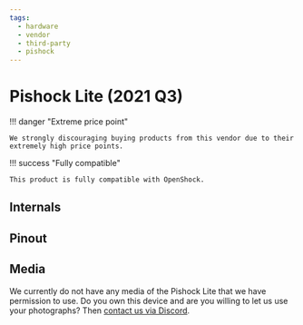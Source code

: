 ```yaml
---
tags:
  - hardware
  - vendor
  - third-party
  - pishock
---
```


# Pishock Lite (2021 Q3)

!!! danger "Extreme price point"

    We strongly discouraging buying products from this vendor due to their extremely high price points. 

!!! success "Fully compatible"

    This product is fully compatible with OpenShock.

## Internals

## Pinout

## Media

We currently do not have any media of the Pishock Lite that we have permission to use. Do you own this device and are you willing to let us use your photographs? Then [contact us via Discord](https://discord.gg/AHcCbXbEcF).